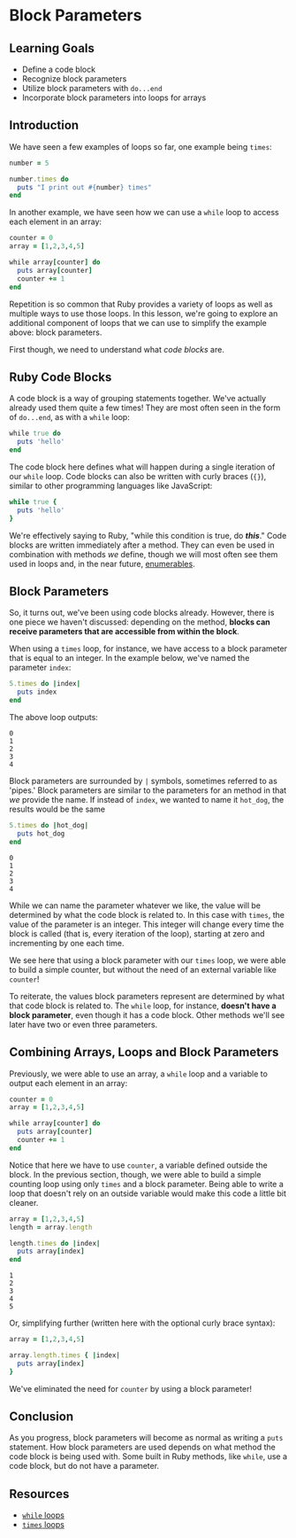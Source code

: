 # Block Parameters

## Learning Goals

- Define a code block
- Recognize block parameters
- Utilize block parameters with `do...end`
- Incorporate block parameters into loops for arrays

## Introduction

We have seen a few examples of loops so far, one example being `times`:

```ruby
number = 5

number.times do
  puts "I print out #{number} times"
end
```

In another example, we have seen how we can use a `while` loop to access
each element in an array:

```ruby
counter = 0
array = [1,2,3,4,5]

while array[counter] do
  puts array[counter]
  counter += 1
end
```

Repetition is so common that Ruby provides a variety of loops as well as
multiple ways to use those loops. In this lesson, we're going to explore an
additional component of loops that we can use to simplify the example above:
block parameters.

First though, we need to understand what _code blocks_ are.

## Ruby Code Blocks

A code block is a way of grouping statements together. We've actually already
used them quite a few times! They are most often seen in the form of `do...end`,
as with a `while` loop:

```ruby
while true do
  puts 'hello'
end
```

The code block here defines what will happen during a single iteration of our
`while` loop. Code blocks can also be written with curly braces (`{}`), similar
to other programming languages like JavaScript:

```ruby
while true {
  puts 'hello'
}
```

We're effectively saying to Ruby, "while this condition is true, do **_this_**."
Code blocks are written immediately after a method. They can even be used in
combination with methods _we_ define, though we will most often see them used
in loops and, in the near future, [enumerables][].

## Block Parameters

So, it turns out, we've been using code blocks already. However, there is one
piece we haven't discussed: depending on the method, **blocks can receive
parameters that are accessible from within the block**.

When using a `times` loop, for instance, we have access to a block parameter
that is equal to an integer. In the example below, we've named the parameter
`index`:

```ruby
5.times do |index|
  puts index
end
```

The above loop outputs:

```text
0
1
2
3
4
```

Block parameters are surrounded by `|` symbols, sometimes referred to as
'pipes.' Block parameters are similar to the parameters for an method in that
_we_ provide the name. If instead of `index`, we wanted to name it `hot_dog`,
the results would be the same

```ruby
5.times do |hot_dog|
  puts hot_dog
end
```

```text
0
1
2
3
4
```

While we can name the parameter whatever we like, the value will be determined
by what the code block is related to. In this case with `times`, the value of
the parameter is an integer. This integer will change every time the block is
called (that is, every iteration of the loop), starting at zero and incrementing
by one each time.

We see here that using a block parameter with our `times` loop, we were able to
build a simple counter, but without the need of an external variable like
`counter`!

To reiterate, the values block parameters represent are determined by what that
code block is related to. The `while` loop, for instance, **doesn't have a
block parameter**, even though it has a code block. Other methods we'll see later
have two or even three parameters.

## Combining Arrays, Loops and Block Parameters

Previously, we were able to use an array, a `while` loop and a variable to
output each element in an array:

```ruby
counter = 0
array = [1,2,3,4,5]

while array[counter] do
  puts array[counter]
  counter += 1
end
```

Notice that here we have to use `counter`, a variable defined outside the block.
In the previous section, though, we were able to build a simple counting loop
using only `times` and a block parameter. Being able to write a loop that
doesn't rely on an outside variable would make this code a little bit cleaner.

```ruby
array = [1,2,3,4,5]
length = array.length

length.times do |index|
  puts array[index]
end
```

```text
1
2
3
4
5
```

Or, simplifying further (written here with the optional curly brace syntax):

```ruby
array = [1,2,3,4,5]

array.length.times { |index|
  puts array[index]
}
```

We've eliminated the need for `counter` by using a block parameter!

## Conclusion

As you progress, block parameters will become as normal as writing a `puts`
statement. How block parameters are used depends on what method the code block
is being used with. Some built in Ruby methods, like `while`, use a code block,
but do not have a parameter.

## Resources

- [`while` loops][while]
- [`times` loops][times]

[times]: https://ruby-doc.org/core-2.5.0/Integer.html#method-i-times
[while]: https://ruby-doc.org/core-2.5.0/doc/syntax/control_expressions_rdoc.html#label-while+Loop
[enumerables]: https://ruby-doc.org/core-2.6.2/Enumerable.html
